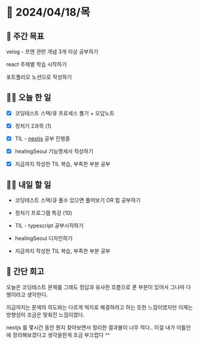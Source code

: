 # 📅 2024/04/18/목

## 🚀 주간 목표

velog - 프엔 관련 개념 3개 이상 공부하기

react 주제별 학습 시작하기

포트폴리오 노션으로 작성하기

## 💪🏻 오늘 한 일

- [x] 코딩테스트 스택/큐 프로세스 풀기 + 오답노트

- [x] 정처기 2과목 (1)

- [x] TIL - [nextjs](https://velog.io/@oaksusu/TIL-Nextjs) 공부 진행중

- [x] healingSeoul 기능명세서 작성하기

- [x] 지금까지 작성한 TIL 복습, 부족한 부분 공부


## 🫵🏻 내일 할 일

- 코딩테스트 스택/큐 풀수 있으면 풀어보기 OR 힙 공부하기

- 정처기 프로그램 특강 (10)

- TIL - typescript 공부시작하기

- healingSeoul 디자인하기

- 지금까지 작성한 TIL 복습, 부족한 부분 공부


## 👀 간단 회고

오늘은 코딩테스트 문제를 그래도 정답과 유사한 흐름으로 푼 부분이 있어서 그나마 다행이라고 생각한다.

지금까지는 문제의 의도와는 다르게 억지로 해결하려고 하는 듯한 느낌이였지만 이제는 방향성이 조금은 맞춰진 느낌이였다.

nextjs 를 몇시간 동안 뭔지 찾아보면서 정리한 결과물이 너무 적다.. 이걸 내가 이틀안에 정리해보겠다고 생각을한게 조금 부끄럽다 ^^

